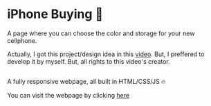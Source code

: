 # iPhone Buying :shopping_cart:

A page where you can choose the color and storage for your new cellphone.

Actually, I got this project/design idea in this [video](https://www.youtube.com/watch?v=9OkD6OgCNqk&t=46s). But, I preffered to develop it by myself. But, all rights to this video's creator.

## 

A fully responsive webpage, all built in HTML/CSS/JS :fire:

You can visit the webpage by clicking [here](https:anewcellphone.netlify.app) 

